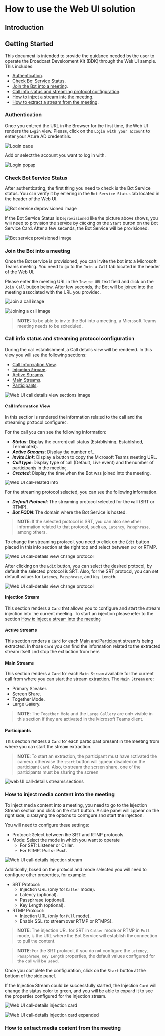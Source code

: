 # How to use the Web UI solution

## Introduction


## Getting Started
This document is intended to provide the guidance needed by the user to operate the Broadcast Development Kit (BDK) through the Web UI sample. This includes:

- [Authentication](#authentication).
- [Check Bot Service Status](#check-bot-service-status).
- [Join the Bot into a meeting](#join-the-bot-into-a-meeting).
- [Call info status and streaming protocol configuration](#call-info-status-and-streaming-protocol-configuration).
- [How to inject a stream into the meeting](#how-to-inject-a-stream-into-the-meeting).
- [How to extract a stream from the meeting](#how-to-extract-a-stream-from-the-meeting).

### Authentication
Once you entered the URL in the Browser for the first time, the Web UI renders the `Login` view. Please, click on the `Login with your account` to enter your Azure AD credentials. 

![Login page](images/login-page.png)

Add or select the account you want to log in with.

![Login popup](images/login-popup.png)

### Check Bot Service Status
After authenticating, the first thing you need to check is the Bot Service status. You can verify it by entering in the `Bot Service Status` tab located in the header of the Web UI.

![Bot service deprovisioned image](images/bot-service-status-deprovisioned.png)

If the Bot Service Status is `Deprovisioned` like the picture above shows, you will need to provision the service by clicking on the `Start` button on the Bot Service Card. After a few seconds, the Bot Service will be provisioned.

![Bot service provisioned image](images/bot-service-status-provisioned.png)

### Join the Bot into a meeting
Once the Bot service is provisioned, you can invite the bot into a Microsoft Teams meeting. You need to go to the `Join a Call` tab located in the header of the Web UI.

Please enter the meeting URL in the `Invite URL` text field and click on the `Join Call` button below. After few seconds, the Bot will be joined into the meeting associated with the URL you provided.

![Join a call image](images/join-call.png)

![Joining a call image](images/joining-call.png)

> **NOTE:** To be able to invite the Bot into a meeting, a Microsoft Teams meeting needs to be scheduled.

### Call info status and streaming protocol configuration
During the call establishment, a Call details view will be rendered. In this view you will see the following sections:

- [Call Information View](#call-Information-view).
- [Injection Stream](#injection-stream).
- [Active Streams](#active-streams).
- [Main Streams](#main-streams).
- [Participants](#participants).

![Web UI call details view sections image](images/call-details-view.png)

#### Call Information View
In this section is rendered the information related to the call and the streaming protocol configured.

For the call you can see the following information:

- ***Status***: Display the current call status (Establishing, Established, Terminated).
- ***Active Streams***: Display the number of...
- ***Invite Link***: Display a button to copy the Microsoft Teams meeting URL.
- ***Call type***: Display type of call (Default, Live event) and the number of participants in the meeting.
- ***Created***: Display the time when the Bot was joined into the meeting.

![Web UI call-related info](images/call-details-view-info.png)

For the streaming protocol selected, you can see the following information.

- ***Default Protocol***: The streaming protocol selected for the call (SRT or RTMP).
- ***Bot FQDN***: The domain where the Bot Service is hosted.

>**NOTE**: If the selected protocol is SRT, you can also see other information related to that protocol, such as, `Latency`, `Passphrase`, among others. 

To change the streaming protocol, you need to click on the `Edit` button placed in this info section at the right top and select between `SRT` or RTMP. 

![Web UI call-details view change protocol](images/call-details-view-change-protocol.png)

After clicking on the `Edit` button, you can select the desired protocol, by default the selected protocol is SRT. Also, for the SRT protocol, you can set default values for `Latency`, `Passphrase`, and `Key Length`. 

![Web UI call-details view change protocol](images/call-details-view-select-protocol.png)

#### Injection Stream
This section renders a `Card` that allows you to configure and start the stream injection into the current meeting. To start an injection please refer to the section [How to inject a stream into the meeting](#how-to-inject-a-stream-into-the-meeting)

#### Active Streams
This section renders a `Card` for each [Main](#main-streams) and [Participant](#participants) stream/s being extracted. In those `Card` you can find the information related to the extracted stream itself and stop the extraction from here.

#### Main Streams
This section renders a `Card` for each `Main Stream` available for the current call from where you can start the stream extraction. The `Main Stream` are:

- Primary Speaker.
- Screen Share.
- Together Mode.
- Large Gallery. 

>**NOTE**: The `Together Mode` and the `Large Gallery` are only visible in this section if they are activated in the Microsoft Teams client.

#### Participants
This section renders a `Card` for each participant present in the meeting from where you can start the stream extraction.

>**NOTE**: To start an extraction, the participant must have activated the camera, otherwise the `start` button will appear disabled on the participant `Card`. Also, to stream the screen share, one of the participants must be sharing the screen.

![web UI call-details streams sections](images/call-details-view-streams-sections.png)

### How to inject media content into the meeting
To inject media content into a meeting, you need to go to the Injection Stream section and click on the start button. A side panel will appear on the right side, displaying the options to configure and start the injection.

You will need to configure these settings:

- Protocol: Select between the SRT and RTMP protocols.
- Mode: Select the mode in which you want to operate
    - For SRT: Listener or Caller.
    - For RTMP: Pull or Push.

![Web UI call-details injection stream](images/call-details-view-injection-stream.png)

Additionlly, based on the protocol and mode selected you will need to configure other properties, for example:

- SRT Protocol:
    - Injection URL (only for `Caller` mode).
    - Latency (optional).
    - Passphrase (optional).
    - Key Length (optional).
- RTMP Protocol: 
    - Injection URL (only for `Pull` mode).
    - Enable SSL (to stream over RTMP or RTMPS).

>**NOTE**: The injection URL for SRT in `Caller` mode or RTMP in `Pull` mode, is the URL where the Bot Service will establish the connection to pull the content.

>**NOTE**: For the SRT protocol, if you do not configure the `Latency`, `Passphrase`, `Key Length` properties, the default values configured for the call will be used.

Once you complete the configuration, click on the `Start` button at the bottom of the side panel.

If the Injection Stream could be successfully started, the Injection `Card` will change the status color to green, and you will be able to expand it to see the properties configured for the injection stream.

![Web UI call-details injection card](images/call-details-view-injection-card.png)

![Web UI call-details injection card expanded](images/call-details-view-injection-card-expanded.png)

### How to extract media content from the meeting
